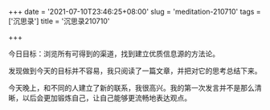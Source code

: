 +++
date = '2021-07-10T23:46:25+08:00'
slug = 'meditation-210710'
tags = ['沉思录']
title = '沉思录210710'

+++

今日目标：浏览所有可得到的渠道，找到建立优质信息源的方法论。

发现做到今天的目标并不容易，我只阅读了一篇文章，并把对它的思考总结下来。

今天晚上，和不同的人建立了新的联系，我很高兴。我的第一次发言并不是那么清晰，以后会更加锻炼自己，让自己能够更流畅地表达观点。
